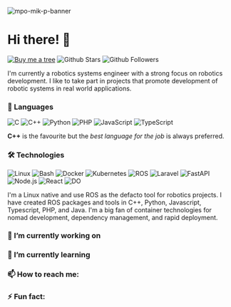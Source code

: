 ![mpo-mik-p-banner](https://github.com/mik-p/mik-p/assets/45908907/55f25e6d-e17c-4077-9dff-da453993a7f8)

# Hi there! 👋

[![Buy me a tree](https://img.shields.io/badge/Buy%20me%20a%20tree-%F0%9F%8C%B3-green)](https://ecologi.com/mik-p-online?gift-trees)
![Github Stars](https://img.shields.io/github/stars/mik-p?logo=github&color=31545C)
![Github Followers](https://img.shields.io/github/followers/mik-p?logo=github&color=31545C)

I'm currently a robotics systems engineer with a strong focus on robotics development. I like to take part in projects that promote development of robotic systems in real world applications.

### 💬 Languages

![C](https://img.shields.io/badge/Code-C-informational?&logo=C&logoColor=white&color=31545C)
![C++](https://img.shields.io/badge/Code-C++-informational?&logo=c%2b%2b&logoColor=white&color=31545C)
![Python](https://img.shields.io/badge/Code-Python-informational?&logo=Python&logoColor=white&color=31545C)
![PHP](https://img.shields.io/badge/Code-PHP-informational?&logo=PHP&logoColor=white&color=31545C)
![JavaScript](https://img.shields.io/badge/Code-JavaScript-informational?&logo=JavaScript&logoColor=white&color=31545C)
![TypeScript](https://img.shields.io/badge/Code-TypeScript-informational?&logo=TypeScrip&logoColor=white&color=31545C)

**C++** is the favourite but the *best language for the job* is always preferred.

### 🛠 Technologies

![Linux](https://img.shields.io/badge/OS-Linux-informational?&logo=Linux&logoColor=white&color=31545C)
![Bash](https://img.shields.io/badge/Shell-Bash-informational?logo=gnu-bash&logoColor=white&color=31545C)
![Docker](https://img.shields.io/badge/Tool-Docker-informational?&logo=Docker&logoColor=white&color=31545C)
![Kubernetes](https://img.shields.io/badge/Tool-Kubernetes-informational?&logo=Kubernetes&logoColor=white&color=31545C)
![ROS](https://img.shields.io/badge/Framework-ROS-informational?&logo=ROS&logoColor=white&color=31545C)
![Laravel](https://img.shields.io/badge/Framework-Laravel-informational?&logo=Laravel&logoColor=white&color=31545C)
![FastAPI](https://img.shields.io/badge/Framework-FastAPI-informational?&logo=FastAPI&logoColor=white&color=31545C)
![Node.js](https://img.shields.io/badge/Framework-Node.js-informational?&logo=node.js&logoColor=white&color=31545C)
![React](https://img.shields.io/badge/Framework-React-informational?&logo=React&logoColor=white&color=31545C)
![DO](https://img.shields.io/badge/Cloud-Digital_Ocean-informational?logo=digitalocean&logoColor=white&color=31545C)

I'm a Linux native and use ROS as the defacto tool for robotics projects. I have created ROS packages and tools in C++, Python, Javascript, Typescript, PHP, and Java. I'm a big fan of container technologies for nomad development, dependency management, and rapid deployment.

### 🔭 I’m currently working on

### 🌱 I’m currently learning

### 📫 How to reach me:

### ⚡ Fun fact: 
